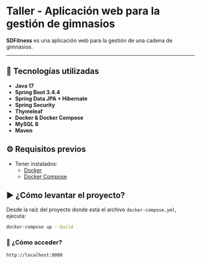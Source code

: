 # Taller - Aplicación web para la gestión de gimnasios

**SDFitness** es una aplicación web para la gestión de una cadena de gimnasios.

---
## 🚀 Tecnologías utilizadas

- **Java 17**
- **Spring Boot 3.4.4**
- **Spring Data JPA + Hibernate**
- **Spring Security**
- **Thymeleaf**
- **Docker & Docker Compose**
- **MySQL 8**
- **Maven**

## ⚙️ Requisitos previos

- Tener instalados:
  - [Docker](https://www.docker.com/)
  - [Docker Compose](https://docs.docker.com/compose/)

## ▶️ ¿Cómo levantar el proyecto?

Desde la raíz del proyecto donde está el archivo `docker-compose.yml`, ejecuta:

```bash
docker-compose up --build
```

### 🔗 ¿Cómo acceder?

```txt
http://localhost:8080
```
